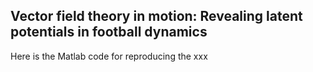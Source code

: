 ## Vector field theory in motion: Revealing latent potentials in football dynamics
Here is the Matlab code for reproducing the xxx

